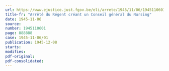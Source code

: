 ```yaml
---
url: https://www.ejustice.just.fgov.be/eli/arrete/1945/11/06/1945110601/justel
title-fr: "Arrêté du Régent créant un Conseil général du Nursing"
date: 1945-11-06
source:
number: 1945110601
page: 888888
case: 1945-11-06/01
publication: 1945-12-08
starts:
modifies:
pdf-original:
pdf-consolidated:
---
```


